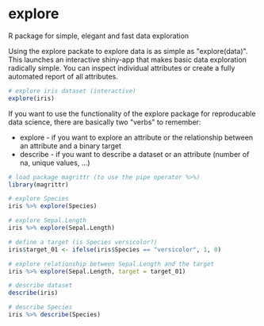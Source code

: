 # explore
R package for simple, elegant and fast data exploration

Using the explore packate to explore data is as simple as "explore(data)".
This launches an interactive shiny-app that makes basic data exploration radically simple. You can inspect individual attributes or create a fully automated report of all attributes.

```r
# explore iris dataset (interactive)
explore(iris)
```

If you want to use the functionality of the explore package for reproducable data science, there are basically two "verbs" to remember:
* explore - if you want to explore an attribute or the relationship between an attribute and a binary target
* describe - if you want to describe a dataset or an attribute (number of na, unique values, ...)

```r
# load package magrittr (to use the pipe operator %>%)
library(magrittr)

# explore Species
iris %>% explore(Species)

# explore Sepal.Length
iris %>% explore(Sepal.Length)

# define a target (is Species versicolor?)
iris$target_01 <- ifelse(iris$Species == "versicolor", 1, 0)

# explore relationship between Sepal.Length and the target
iris %>% explore(Sepal.Length, target = target_01)

# describe dataset
describe(iris)

# describe Species
iris %>% describe(Species)
```
